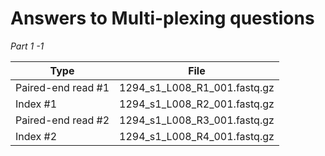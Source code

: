 # Answers to Multi-plexing questions

*Part 1 -1*

|Type|File|
|---|---|
|Paired-end read #1|             1294_s1_L008_R1_001.fastq.gz|
|Index #1|                       1294_s1_L008_R2_001.fastq.gz |
|Paired-end read #2|             1294_s1_L008_R3_001.fastq.gz|
|Index #2 |                      1294_s1_L008_R4_001.fastq.gz|

